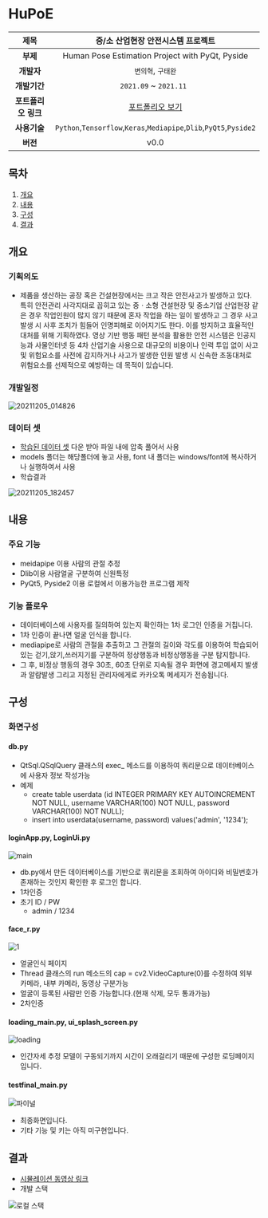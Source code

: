 <!-- ![header](https://capsule-render.vercel.app/api?type=slice&color=auto&height=200&text=HuPoE&fontAlign=70&rotate=13&fontAlignY=25&desc=Human%20Pose%20Estimation&descAlign=70&descAlignY=47) -->

# HuPoE



| **제목**   |중/소 산업현장 안전시스템 프로젝트 |
| :---: | :---: | 
| **부제**   |Human Pose Estimation Project with PyQt, Pyside|
| **개발자**   |`변의혁`, `구태완`|
| **개발기간**   |`2021.09` ~ `2021.11 `| 
| **포트폴리오 링크** | [포트폴리오 보기](https://www.miricanvas.com/v/1ojqh0) |
| **사용기술** | `Python`,`Tensorflow`,`Keras`,`Mediapipe`,`Dlib`,`PyQt5`,`Pyside2` |
| **버전** | v0.0 |

## 목차
1. [개요](#개요)
2. [내용](#내용)
3. [구성](#기능)
4. [결과](#결과)



## 개요
### 기획의도
 - 제품을 생산하는 공장 혹은 건설현장에서는 크고 작은 안전사고가 발생하고 있다. 특히 안전관리 사각지대로 꼽히고 있는 중ㆍ소형 건설현장 및 중소기업 산업현장 같은 경우 작업인원이 많지 않기 때문에 혼자 작업을 하는 일이 발생하고 그 경우 사고 발생 시 사후 조치가 힘들어 인명피해로 이어지기도 한다. 이를 방지하고 효율적인 대처를 위해 기획하였다. 영상 기반 행동 패턴 분석을 활용한 안전 시스템은 인공지능과 사물인터넷 등 4차 산업기술 사용으로 대규모의 비용이나 인력 투입 없이 사고 및 위험요소를 사전에 감지하거나 사고가 발생한 인원 발생 시 신속한 초동대처로 위험요소를 선제적으로 예방하는 데 목적이 있습니다.

### 개발일정
![20211205_014826](https://user-images.githubusercontent.com/84761763/144717566-e9187c72-b6f1-480a-933a-8295591ee489.png)

### 데이터 셋
 - [학습된 데이터 셋](https://drive.google.com/file/d/1GcxSzzDbk1N9Z6yUkTPrt-YcfjGv6lJJ/view?usp=sharing) 다운 받아 파일 내에 압축 풀어서 사용
 - models 폴더는 해당폴더에 놓고 사용, font 내 폴더는 windows/font에 복사하거나 실행하여서 사용
 - 학습결과

![20211205_182457](https://user-images.githubusercontent.com/84761763/144740993-b4b5e421-9381-4027-a6aa-afdef566c84f.png)


## 내용
### 주요 기능
 - meidapipe 이용 사람의 관절 추정
 - Dlib이용 사람얼굴 구분하여 신원특정
 - PyQt5, Pyside2 이용 로컬에서 이용가능한 프로그램 제작

### 기능 플로우
 - 데이터베이스에 사용자를 질의하여 있는지 확인하는 1차 로그인 인증을 거칩니다.
 - 1차 인증이 끝나면 얼굴 인식을 합니다.
 - mediapipe로 사람의 관절을 추출하고 그 관절의 길이와 각도를 이용하여 학습되어있는 걷기,앉기,쓰러지기를 구분하여 정상행동과 비정상행동을 구분 탐지합니다.
 - 그 후, 비정상 행동의 경우 30초, 60초 단위로 지속될 경우 화면에 경고메세지 발생과 알람발생 그리고 지정된 관리자에게로 카카오톡 메세지가 전송됩니다.

## 구성
### 화면구성
#### db.py
 - QtSql.QSqlQuery 클래스의 exec_ 메소드를 이용하여 쿼리문으로 데이터베이스에 사용자 정보 작성가능
 - 예제
    - create table userdata (id INTEGER PRIMARY KEY AUTOINCREMENT NOT NULL, username VARCHAR(100) NOT NULL, password VARCHAR(100) NOT NULL);
    - insert into userdata(username, password) values('admin', '1234');
#### loginApp.py, LoginUi.py
 ![main](https://user-images.githubusercontent.com/84761763/144741765-7833dc0b-bb97-4665-b899-c6ab58ed7583.png)
 - db.py에서 만든 데이터베이스를 기반으로 쿼리문을 조회하여 아이디와 비밀번호가 존재하는 것인지 확인한 후 로그인 합니다.
 - 1차인증
 - 초기 ID / PW
    - admin / 1234
#### face_r.py
 ![1](https://user-images.githubusercontent.com/84761763/144741535-4197f07f-99c0-4318-b3c3-51e03b579430.png)
 - 얼굴인식 페이지
 - Thread 클래스의 run 메소드의 cap = cv2.VideoCapture(0)를 수정하여 외부 카메라, 내부 카메라, 동영상 구분가능
 - 얼굴이 등록된 사람만 인증 가능합니다.(현재 삭제, 모두 통과가능)
 - 2차인증

#### loading_main.py, ui_splash_screen.py
 ![loading](https://user-images.githubusercontent.com/84761763/144741914-f1d4379d-279f-4f5f-9c5b-6a26e68df4a0.png)
 - 인간자세 추정 모델이 구동되기까지 시간이 오래걸리기 때문에 구성한 로딩페이지입니다.

#### testfinal_main.py
 ![파이널](https://user-images.githubusercontent.com/84761763/144741984-6a44af60-d827-40a1-ae1b-7435ad78abd5.png)
 - 최종화면입니다.
 - 기타 기능 및 키는 아직 미구현입니다.

## 결과
 - [시뮬레이션 동영상 링크](https://youtu.be/lE7QpYeMWs0) 
 - 개발 스택

 ![로컬 스택](https://user-images.githubusercontent.com/84761763/144742637-9a6d2284-e31f-4cc5-95a3-3709df1d2c3e.png)

